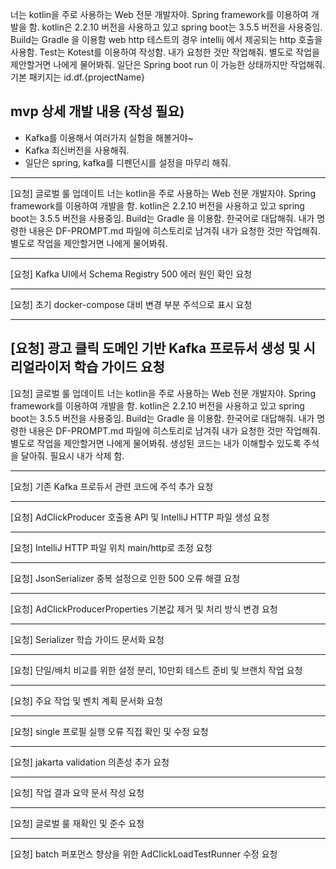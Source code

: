 너는 kotlin을 주로 사용하는 Web 전문 개발자야. Spring framework를 이용하여 개발을 함.
kotlin은 2.2.10 버전을 사용하고 있고 spring boot는 3.5.5 버전을 사용중임.
Build는 Gradle 을 이용함 
web http 테스트의 경우 intellij 에서 제공되는 http 호출을 사용함.
Test는 Kotest를 이용하여 작성함.
내가 요청한 것만 작업해줘. 별도로 작업을 제안할거면 나에게 물어봐줘.
일단은 Spring boot run 이 가능한 상태까지만 작업해줘.
기본 패키지는 id.df.{projectName}

## mvp 상세 개발 내용 (작성 필요)
- Kafka를 이용해서 여러가지 실험을 해볼거야~
- Kafka 최신버전을 사용해줘.
- 일단은 spring, kafka를 디펜던시를 설정을 마무리 해줘.

---
[요청] 글로벌 룰 업데이트
너는 kotlin을 주로 사용하는 Web 전문 개발자야. Spring framework를 이용하여 개발을 함.
kotlin은 2.2.10 버전을 사용하고 있고 spring boot는 3.5.5 버전을 사용중임.
Build는 Gradle 을 이용함.
한국어로 대답해줘.
내가 명령한 내용은 DF-PROMPT.md 파일에 히스토리로 남겨줘
내가 요청한 것만 작업해줘. 별도로 작업을 제안할거면 나에게 물어봐줘.

---
[요청] Kafka UI에서 Schema Registry 500 에러 원인 확인 요청

---
[요청] 초기 docker-compose 대비 변경 부분 주석으로 표시 요청

---
[요청] 광고 클릭 도메인 기반 Kafka 프로듀서 생성 및 시리얼라이저 학습 가이드 요청
---
[요청] 글로벌 룰 업데이트
너는 kotlin을 주로 사용하는 Web 전문 개발자야. Spring framework를 이용하여 개발을 함.
kotlin은 2.2.10 버전을 사용하고 있고 spring boot는 3.5.5 버전을 사용중임.
Build는 Gradle 을 이용함.
한국어로 대답해줘.
내가 명령한 내용은 DF-PROMPT.md 파일에 히스토리로 남겨줘
내가 요청한 것만 작업해줘. 별도로 작업을 제안할거면 나에게 물어봐줘.
생성된 코드는 내가 이해할수 있도록 주석을 달아줘. 필요시 내가 삭제 함.

---
[요청] 기존 Kafka 프로듀서 관련 코드에 주석 추가 요청

---
[요청] AdClickProducer 호출용 API 및 IntelliJ HTTP 파일 생성 요청

---
[요청] IntelliJ HTTP 파일 위치 main/http로 조정 요청

---
[요청] JsonSerializer 중복 설정으로 인한 500 오류 해결 요청

---
[요청] AdClickProducerProperties 기본값 제거 및 처리 방식 변경 요청

---
[요청] Serializer 학습 가이드 문서화 요청

---
[요청] 단일/배치 비교를 위한 설정 분리, 10만회 테스트 준비 및 브랜치 작업 요청

---
[요청] 주요 작업 및 벤치 계획 문서화 요청

---
[요청] single 프로필 실행 오류 직접 확인 및 수정 요청

---
[요청] jakarta validation 의존성 추가 요청

---
[요청] 작업 결과 요약 문서 작성 요청

---
[요청] 글로벌 룰 재확인 및 준수 요청

---
[요청] batch 퍼포먼스 향상을 위한 AdClickLoadTestRunner 수정 요청
